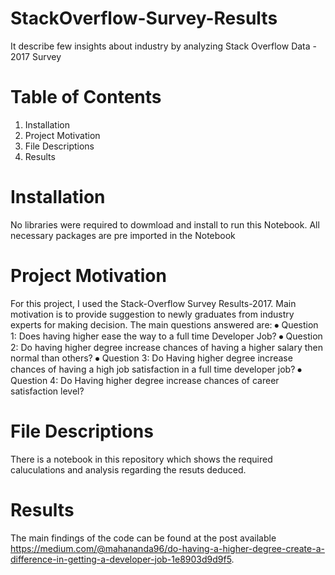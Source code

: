 # StackOverflow-Survey-Results
It describe few insights about industry by analyzing Stack Overflow Data - 2017 Survey
# Table of Contents
1) Installation
2) Project Motivation
3) File Descriptions
4) Results


# Installation
No libraries were required to dowmload and install to run this Notebook. All necessary packages are pre imported in the Notebook

# Project Motivation
For this project, I used the Stack-Overflow Survey Results-2017. Main motivation is to provide suggestion to newly graduates from industry experts for making decision.
The main questions answered are:
⦁	Question 1: Does having higher ease the way to a full time Developer Job?
⦁	Question 2: Do having higher degree increase chances of having a higher salary then normal than others?
⦁	Question 3: Do Having higher degree increase chances of having a high job satisfaction in a full time developer job?
⦁	Question 4: Do Having higher degree increase chances of career satisfaction level?

# File Descriptions
There is a notebook in this repository which shows the required caluculations and analysis regarding the resuts deduced.

# Results
The main findings of the code can be found at the post available https://medium.com/@mahananda96/do-having-a-higher-degree-create-a-difference-in-getting-a-developer-job-1e8903d9d9f5.

